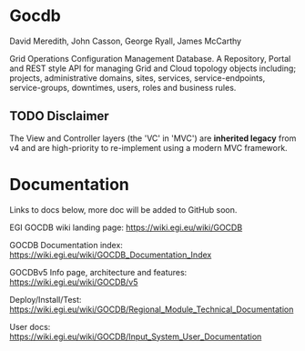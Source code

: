 Gocdb
=====
David Meredith, John Casson, George Ryall, James McCarthy

Grid Operations Configuration Management Database. A Repository, Portal and 
REST style API for managing Grid and Cloud topology objects including; projects, 
administrative domains, sites, services, service-endpoints, service-groups, 
downtimes, users, roles and business rules.

TODO Disclaimer
---------------
The View and Controller layers (the 'VC' in 'MVC') are **inherited legacy** from
v4 and are high-priority to re-implement using a modern MVC framework. 


Documentation 
=============
Links to docs below, more doc will be added to GitHub soon. 

EGI GOCDB wiki landing page: 
https://wiki.egi.eu/wiki/GOCDB 

GOCDB Documentation index: 
https://wiki.egi.eu/wiki/GOCDB_Documentation_Index

GOCDBv5 Info page, architecture and features: 
https://wiki.egi.eu/wiki/GOCDB/v5 

Deploy/Install/Test:
https://wiki.egi.eu/wiki/GOCDB/Regional_Module_Technical_Documentation 

User docs: 
https://wiki.egi.eu/wiki/GOCDB/Input_System_User_Documentation 
